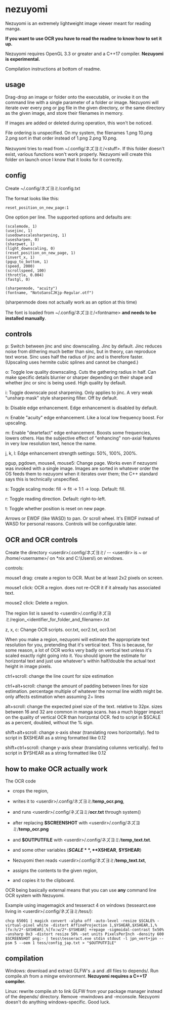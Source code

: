 # nezuyomi
Nezuyomi is an extremely lightweight image viewer meant for reading manga.

**If you want to use OCR you have to read the readme to know how to set it up.**

Nezuyomi requires OpenGL 3.3 or greater and a C++17 compiler. **Nezuyomi is experimental.**

Compilation instructions at bottom of readme.

## usage

Drag-drop an image or folder onto the executable, or invoke it on the command line with a single parameter of a folder or image. Nezuyomi will iterate over every png or jpg file in the given directory, or the same directory as the given image, and store their filenames in memory.

If images are added or deleted during operation, this won't be noticed.

File ordering is unspecified. On my system, the filenames 1.png 10.png 2.png sort in that order instead of 1.png 2.png 10.png.

Nezuyomi tries to read from ~/.config/ネズヨミ/\<stuff>. If this folder doesn't exist, various functions won't work properly. Nezuyomi will create this folder on launch once I know that it looks for it correctly.

## config

Create ~/.config/ネズヨミ/config.txt

The format looks like this:

    reset_position_on_new_page:1

One option per line. The supported options and defaults are:

    (scalemode, 1)
    (usejinc, 1)
    (usedownscalesharpening, 1)
    (usesharpen, 0)
    (sharpwet, 1)
    (light_downscaling, 0)
    (reset_position_on_new_page, 1)
    (invert_x, 1)
    (pgup_to_bottom, 1)
    (speed, 2000)
    (scrollspeed, 100)
    (throttle, 0.004)
    (fastgl, 0)

    (sharpenmode, "acuity")
    (fontname, "NotoSansCJKjp-Regular.otf")

(sharpenmode does not actually work as an option at this time)

The font is loaded from ~/.config/ネズヨミ/\<fontname> **and needs to be installed manually**.

## controls

p: Switch between jinc and sinc downscaling. Jinc by default. Jinc reduces noise from dithering much better than sinc, but in theory, can reproduce text worse. Sinc uses half the radius of jinc and is therefore faster. (Upscaling uses hermite cubic splines and cannot be changed.)

o: Toggle low quality downscaling. Cuts the gathering radius in half. Can make specific details blurrier or sharper depending on their shape and whether jinc or sinc is being used. High quality by default.

i: Toggle downscale post sharpening. Only applies to jinc. A very weak "unsharp mask" style sharpening filter. Off by default.

b: Disable edge enhancement. Edge enhancement is disabled by default.

n: Enable "acuity" edge enhancement. Like a local low frequency boost. For upscaling.

m: Enable "deartefact" edge enhancement. Boosts some frequencies, lowers others. Has the subjective effect of "enhancing" non-axial features in very low resolution text, hence the name.

j, k, l: Edge enhancement strength settings: 50%, 100%, 200%.

pgup, pgdown, mouse4, mouse5: Change page. Works even if nezuyomi was invoked with a single image. Images are sorted in whatever order the OS feeds them to nezuyomi when it iterates over them; the C++ standard says this is technically unspecified.

s: Toggle scaling mode: fill -> fit -> 1:1 -> loop. Default: fill.

r: Toggle reading direction. Default: right-to-left.

t: Toggle whether position is reset on new page.

Arrows or EWDF (like WASD) to pan. Or scroll wheel. It's EWDF instead of WASD for personal reasons. Controls will be configurable later.

## OCR and OCR controls

Create the directory \<userdir>/.config/ネズヨミ/ -- \<userdir> is ~ or /home/\<username>/ on *nix and C:\Users\\<username>\ on windows.

controls:

mouse1 drag: create a region to OCR. Must be at least 2x2 pixels on screen.

mouse1 click: OCR a region. does not re-OCR it if it already has associated text.

mouse2 click: Delete a region.

The region list is saved to \<userdir>/.config/ネズヨミ/region_\<identifier_for_folder_and_filename>.txt

z, x, c: Change OCR scripts. ocr.txt, ocr2.txt, ocr3.txt

When you make a region, nezuyomi will estimate the appropriate text resolution for you, pretending that it's vertical text. This is because, for some reason, a lot of OCR works very badly on vertical text unless it's scaled exactly right going into it. You should ignore the estimate for horizontal text and just use whatever's within half/double the actual text height in image pixels.

ctrl+scroll: change the line count for size estimation

ctrl+alt+scroll: change the amount of padding between lines for size estimation. percentage multiple of whatever the normal line width might be. only affects estimation when assuming 2+ lines

alt+scroll: change the expected pixel size of the text. relative to 32px. sizes between 16 and 32 are common in manga scans. has a much bigger impact on the quality of vertical OCR than horizontal OCR. fed to script in $SCALE as a percent, doubled, without the % sign.

shift+alt+scroll: change x-axis shear (translating rows horizontally). fed to script in $XSHEAR as a string formatted like 0.12

shift+ctrl+scroll: change y-axis shear (translating columns vertically). fed to script in $YSHEAR as a string formatted like 0.12

## how to make OCR actually work

The OCR code

- crops the region,

- writes it to \<userdir>/.config/ネズヨミ/**temp_ocr.png**,

- and runs \<userdir>/.config/ネズヨミ/**ocr.txt** through system()

- after replacing **$SCREENSHOT** with \<userdir>/.config/ネズヨミ/**temp_ocr.png**

- and **$OUTPUTFILE** with \<userdir>/.config/ネズヨミ/**temp_text.txt**.

- and some other variables (**$SCALE**, **$XSHEAR**, **$YSHEAR**)

- Nezuyomi then reads \<userdir>/.config/ネズヨミ/**temp_text.txt**,

- assigns the contents to the given region,

- and copies it to the clipboard.

OCR being basically external means that you can use **any** command line OCR system with Nezuyomi.

Example using imagemagick and tesseract 4 on windows (tessearct.exe living in \<userdir>/.config/ネズヨミ/tess/):

    chcp 65001 | magick convert -alpha off -auto-level -resize $SCALE% -virtual-pixel white -distort AffineProjection 1,$YSHEAR,$XSHEAR,1,%[fx:h/2*-$XSHEAR],%[fx:w/2*-$YSHEAR] +repage -sigmoidal-contrast 5x50% -unsharp 0x3 -distort resize 50% -set units PixelsPerInch -density 600 $SCREENSHOT png:- | tess\tesseract.exe stdin stdout -l jpn_vert+jpn --psm 5 --oem 1 tess/config_jap.txt > "$OUTPUTFILE"

## compilation

Windows: download and extract GLFW's .a and .dll files to depends/. Run compile.sh from a mingw environment. **Nezuyomi requires a C++17 compiler.**

Linux: rewrite compile.sh to link GLFW from your package manager instead of the depends/ directory. Remove -mwindows and -mconsole. Nezuyomi doesn't do anything windows-specific. Good luck.
